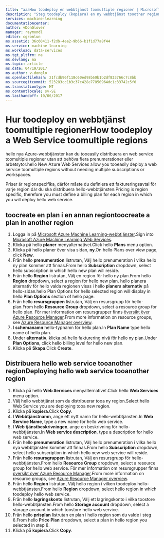 ```yaml
---
title: "aaaHow toodeploy en webbtjänst toomultiple regioner | Microsoft Docs"
description: "Steg toodeploy (kopiera) en ny webbtjänst tooother regioner."
services: machine-learning
documentationcenter: 
author: vDonGlover
manager: raymondl
editor: cgronlun
ms.assetid: 36c60411-f2db-4ee2-9b66-b1f1d77a8f44
ms.service: machine-learning
ms.workload: data-services
ms.tgt_pltfrm: na
ms.devlang: na
ms.topic: article
ms.date: 04/19/2017
ms.author: v-donglo
ms.openlocfilehash: 21fcdb96f118c60ed98b60b1b2df833766c7c8bb
ms.sourcegitcommit: 523283cc1b3c37c428e77850964dc1c33742c5f0
ms.translationtype: MT
ms.contentlocale: sv-SE
ms.lasthandoff: 10/06/2017
---
```

# <a name="how-toodeploy-a-web-service-toomultiple-regions"></a><span data-ttu-id="d96e4-103">Hur toodeploy en webbtjänst toomultiple regioner</span><span class="sxs-lookup"><span data-stu-id="d96e4-103">How toodeploy a Web Service toomultiple regions</span></span>
<span data-ttu-id="d96e4-104">hello nya Azure-webbtjänster kan du tooeasily distribuera en web service toomultiple regioner utan att behöva flera prenumerationer eller arbetsytor.</span><span class="sxs-lookup"><span data-stu-id="d96e4-104">hello New Azure Web Services allow you tooeasily deploy a web service toomultiple regions without needing multiple subscriptions or workspaces.</span></span> 

<span data-ttu-id="d96e4-105">Priser är regionspecifika, därför måste du definiera ett faktureringsavtal för varje region där du ska distribuera hello-webbtjänsten.</span><span class="sxs-lookup"><span data-stu-id="d96e4-105">Pricing is region specific, therefore you must define a billing plan for each region in which you will deploy hello web service.</span></span>

## <a name="toocreate-a-plan-in-another-region"></a><span data-ttu-id="d96e4-106">toocreate en plan i en annan region</span><span class="sxs-lookup"><span data-stu-id="d96e4-106">toocreate a plan in another region</span></span>
1. <span data-ttu-id="d96e4-107">Logga in på [Microsoft Azure Machine Learning-webbtjänster](https://services.azureml.net/).</span><span class="sxs-lookup"><span data-stu-id="d96e4-107">Sign into [Microsoft Azure Machine Learning Web Services](https://services.azureml.net/).</span></span>
2. <span data-ttu-id="d96e4-108">Klicka på hello **planer** menyalternativet.</span><span class="sxs-lookup"><span data-stu-id="d96e4-108">Click hello **Plans** menu option.</span></span>
3. <span data-ttu-id="d96e4-109">Klicka på hello planer över visa sidan, **ny**.</span><span class="sxs-lookup"><span data-stu-id="d96e4-109">On hello Plans over view page, click **New**.</span></span>
4. <span data-ttu-id="d96e4-110">Från hello **prenumeration** listrutan, Välj hello prenumeration i vilka hello ny plan kommer att finnas.</span><span class="sxs-lookup"><span data-stu-id="d96e4-110">From hello **Subscription** dropdown, select hello subscription in which hello new plan will reside.</span></span>
5. <span data-ttu-id="d96e4-111">Från hello **Region** listrutan, Välj en region för hello ny plan.</span><span class="sxs-lookup"><span data-stu-id="d96e4-111">From hello **Region** dropdown, select a region for hello new plan.</span></span> <span data-ttu-id="d96e4-112">hello planera alternativ för hello valda regionen visas i hello **planera alternativ** på hello-sidan.</span><span class="sxs-lookup"><span data-stu-id="d96e4-112">hello Plan Options for hello selected region will display in hello **Plan Options** section of hello page.</span></span>
6. <span data-ttu-id="d96e4-113">Från hello **resursgruppen** listrutan, Välj en resursgrupp för hello-plan.</span><span class="sxs-lookup"><span data-stu-id="d96e4-113">From hello **Resource Group** dropdown, select a resource group for hello plan.</span></span> <span data-ttu-id="d96e4-114">För mer information om resursgrupper finns [översikt över Azure Resource Manager](../azure-resource-manager/resource-group-overview.md).</span><span class="sxs-lookup"><span data-stu-id="d96e4-114">From more information on resource groups, see [Azure Resource Manager overview](../azure-resource-manager/resource-group-overview.md).</span></span>
7. <span data-ttu-id="d96e4-115">I **schemanamn** hello-typnamn för hello plan.</span><span class="sxs-lookup"><span data-stu-id="d96e4-115">In **Plan Name** type hello name of hello plan.</span></span>
8. <span data-ttu-id="d96e4-116">Under **alternativ**, klicka på hello fakturering nivå för hello ny plan.</span><span class="sxs-lookup"><span data-stu-id="d96e4-116">Under **Plan Options**, click hello billing level for hello new plan.</span></span>
9. <span data-ttu-id="d96e4-117">Klicka på **Skapa**.</span><span class="sxs-lookup"><span data-stu-id="d96e4-117">Click **Create**.</span></span>

## <a name="deploying-hello-web-service-tooanother-region"></a><span data-ttu-id="d96e4-118">Distribuera hello web service tooanother region</span><span class="sxs-lookup"><span data-stu-id="d96e4-118">Deploying hello web service tooanother region</span></span>
1. <span data-ttu-id="d96e4-119">Klicka på hello **Web Services** menyalternativet.</span><span class="sxs-lookup"><span data-stu-id="d96e4-119">Click hello **Web Services** menu option.</span></span>
2. <span data-ttu-id="d96e4-120">Välj hello webbtjänst som du distribuerar tooa ny region.</span><span class="sxs-lookup"><span data-stu-id="d96e4-120">Select hello Web Service you are deploying tooa new region.</span></span>
3. <span data-ttu-id="d96e4-121">Klicka på **kopiera**.</span><span class="sxs-lookup"><span data-stu-id="d96e4-121">Click **Copy**.</span></span>
4. <span data-ttu-id="d96e4-122">I **Webbtjänstnamn**, ange ett nytt namn för hello-webbtjänsten.</span><span class="sxs-lookup"><span data-stu-id="d96e4-122">In **Web Service Name**, type a new name for hello web service.</span></span>
5. <span data-ttu-id="d96e4-123">I **Web tjänstbeskrivningen**, ange en beskrivning för hello-webbtjänsten.</span><span class="sxs-lookup"><span data-stu-id="d96e4-123">In **Web service description**, type a description for hello web service.</span></span>
6. <span data-ttu-id="d96e4-124">Från hello **prenumeration** listrutan, Välj hello prenumeration i vilka hello nya webbtjänsten kommer att finnas.</span><span class="sxs-lookup"><span data-stu-id="d96e4-124">From hello **Subscription** dropdown, select hello subscription in which hello new web service will reside.</span></span>
7. <span data-ttu-id="d96e4-125">Från hello **resursgruppen** listrutan, Välj en resursgrupp för hello-webbtjänsten.</span><span class="sxs-lookup"><span data-stu-id="d96e4-125">From hello **Resource Group** dropdown, select a resource group for hello web service.</span></span> <span data-ttu-id="d96e4-126">För mer information om resursgrupper finns [översikt över Azure Resource Manager](../azure-resource-manager/resource-group-overview.md).</span><span class="sxs-lookup"><span data-stu-id="d96e4-126">From more information on resource groups, see [Azure Resource Manager overview](../azure-resource-manager/resource-group-overview.md).</span></span>
8. <span data-ttu-id="d96e4-127">Från hello **Region** listrutan, Välj hello region i vilken toodeploy hello-webbtjänsten.</span><span class="sxs-lookup"><span data-stu-id="d96e4-127">From hello **Region** dropdown, select hello region in which toodeploy hello web service.</span></span>
9. <span data-ttu-id="d96e4-128">Från hello **lagringskonto** listrutan, Välj ett lagringskonto i vilka toostore hello-webbtjänsten.</span><span class="sxs-lookup"><span data-stu-id="d96e4-128">From hello **Storage account** dropdown, select a storage account in which toostore hello web service.</span></span>
10. <span data-ttu-id="d96e4-129">Från hello **prisplan** listrutan en plan i hello region som du valde i steg 8.</span><span class="sxs-lookup"><span data-stu-id="d96e4-129">From hello **Price Plan** dropdown, select a plan in hello region you selected in step 8.</span></span>
11. <span data-ttu-id="d96e4-130">Klicka på **kopiera**.</span><span class="sxs-lookup"><span data-stu-id="d96e4-130">Click **Copy**.</span></span>

